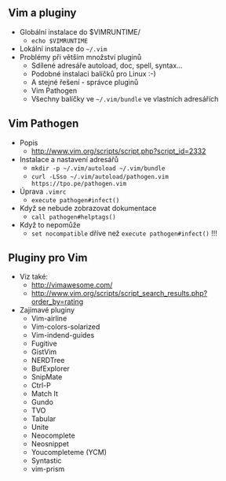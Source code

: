 Vim a pluginy
--------------------------------
* Globální instalace do $VIMRUNTIME/
    - `echo $VIMRUNTIME`
* Lokální instalace do `~/.vim`
* Problémy při větším množství pluginů
    - Sdílené adresáře autoload, doc, spell, syntax...
    - Podobné instalaci balíčků pro Linux :-)
    - A stejné řešení - správce pluginů
    - Vim Pathogen
    - Všechny balíčky ve `~/.vim/bundle` ve vlastních adresářích

Vim Pathogen
--------------------------------
* Popis
    - http://www.vim.org/scripts/script.php?script_id=2332
* Instalace a nastavení adresářů
    - `mkdir -p ~/.vim/autoload ~/.vim/bundle`
    - `curl -LSso ~/.vim/autoload/pathogen.vim https://tpo.pe/pathogen.vim`
* Úprava `.vimrc`
    - `execute pathogen#infect()`
* Když se nebude zobrazovat dokumentace
    - `call pathogen#helptags()`
* Když to nepomůže
    - `set nocompatible` dříve než `execute pathogen#infect()` !!!

Pluginy pro Vim
--------------------------------
* Viz také:
    - http://vimawesome.com/
    - http://www.vim.org/scripts/script_search_results.php?order_by=rating
* Zajímavé pluginy
    - Vim-airline
    - Vim-colors-solarized
    - Vim-indend-guides
    - Fugitive
    - GistVim
    - NERDTree
    - BufExplorer
    - SnipMate
    - Ctrl-P
    - Match It
    - Gundo
    - TVO
    - Tabular
    - Unite
    - Neocomplete
    - Neosnippet
    - Youcompleteme (YCM)
    - Syntastic
    - vim-prism
